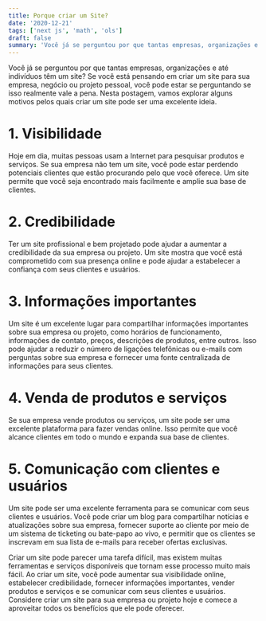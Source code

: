 ```yaml
---
title: Porque criar um Site?
date: '2020-12-21'
tags: ['next js', 'math', 'ols']
draft: false
summary: 'Você já se perguntou por que tantas empresas, organizações e até indivíduos têm um site?'
---
```


Você já se perguntou por que tantas empresas, organizações e até indivíduos têm um site? Se você está pensando em criar um site para sua empresa, negócio ou projeto pessoal, você pode estar se perguntando se isso realmente vale a pena. Nesta postagem, vamos explorar alguns motivos pelos quais criar um site pode ser uma excelente ideia.

# 1. Visibilidade

Hoje em dia, muitas pessoas usam a Internet para pesquisar produtos e serviços. Se sua empresa não tem um site, você pode estar perdendo potenciais clientes que estão procurando pelo que você oferece. Um site permite que você seja encontrado mais facilmente e amplie sua base de clientes.

# 2. Credibilidade

Ter um site profissional e bem projetado pode ajudar a aumentar a credibilidade da sua empresa ou projeto. Um site mostra que você está comprometido com sua presença online e pode ajudar a estabelecer a confiança com seus clientes e usuários.

# 3. Informações importantes

Um site é um excelente lugar para compartilhar informações importantes sobre sua empresa ou projeto, como horários de funcionamento, informações de contato, preços, descrições de produtos, entre outros. Isso pode ajudar a reduzir o número de ligações telefônicas ou e-mails com perguntas sobre sua empresa e fornecer uma fonte centralizada de informações para seus clientes.

# 4. Venda de produtos e serviços

Se sua empresa vende produtos ou serviços, um site pode ser uma excelente plataforma para fazer vendas online. Isso permite que você alcance clientes em todo o mundo e expanda sua base de clientes.

# 5. Comunicação com clientes e usuários

Um site pode ser uma excelente ferramenta para se comunicar com seus clientes e usuários. Você pode criar um blog para compartilhar notícias e atualizações sobre sua empresa, fornecer suporte ao cliente por meio de um sistema de ticketing ou bate-papo ao vivo, e permitir que os clientes se inscrevam em sua lista de e-mails para receber ofertas exclusivas.

Criar um site pode parecer uma tarefa difícil, mas existem muitas ferramentas e serviços disponíveis que tornam esse processo muito mais fácil. Ao criar um site, você pode aumentar sua visibilidade online, estabelecer credibilidade, fornecer informações importantes, vender produtos e serviços e se comunicar com seus clientes e usuários. Considere criar um site para sua empresa ou projeto hoje e comece a aproveitar todos os benefícios que ele pode oferecer.
